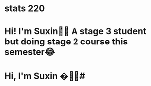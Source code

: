 # stats 220 

# Hi! I'm Suxin👧🏼 A stage 3 student but doing stage 2 course this semester😂
# Hi, I'm Suxin �👧🏼#
